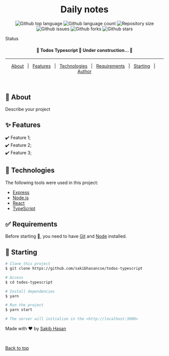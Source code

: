 <div align="center" id="top">

&#xa0;

</div>

<h1 align="center">Daily notes</h1>

<p align="center">
  <img alt="Github top language" src="https://img.shields.io/github/languages/top/sakibhasancse/todos-typescript?color=56BEB8">

  <img alt="Github language count" src="https://img.shields.io/github/languages/count/sakibhasancse/todos-typescript?color=56BEB8">

  <img alt="Repository size" src="https://img.shields.io/github/repo-size/sakibhasancse/todos-typescript?color=56BEB8">

  <img alt="Github issues" src="https://img.shields.io/github/issues/sakibhasancse/todos-typescript?color=56BEB8" />

  <img alt="Github forks" src="https://img.shields.io/github/forks/sakibhasancse/todos-typescript?color=56BEB8" />

  <img alt="Github stars" src="https://img.shields.io/github/stars/sakibhasancse/todos-typescript?color=56BEB8" />
</p>

Status

<h4 align="center">
	🚧  Todos Typescript 🚀 Under construction...  🚧
</h4>

<hr>

<p align="center">
  <a href="#dart-about">About</a> &#xa0; | &#xa0; 
  <a href="#sparkles-features">Features</a> &#xa0; | &#xa0;
  <a href="#rocket-technologies">Technologies</a> &#xa0; | &#xa0;
  <a href="#white_check_mark-requirements">Requirements</a> &#xa0; | &#xa0;
  <a href="#checkered_flag-starting">Starting</a> &#xa0; | &#xa0;
  <a href="https://github.com/sakibhasancse" target="_blank">Author</a>
</p>

<br>

## :dart: About

Describe your project

## :sparkles: Features

:heavy_check_mark: Feature 1;\
:heavy_check_mark: Feature 2;\
:heavy_check_mark: Feature 3;

## :rocket: Technologies

The following tools were used in this project:

- [Express](https://expressjs.com/)
- [Node.js](https://nodejs.org/en/)
- [React](https://pt-br.reactjs.org/)
- [TypeScript](https://www.typescriptlang.org/)

## :white_check_mark: Requirements

Before starting :checkered_flag:, you need to have [Git](https://git-scm.com) and [Node](https://nodejs.org/en/) installed.

## :checkered_flag: Starting

```bash
# Clone this project
$ git clone https://github.com/sakibhasancse/todos-typescript

# Access
$ cd todos-typescript

# Install dependencies
$ yarn

# Run the project
$ yarn start

# The server will initialize in the <http://localhost:3000>
```

Made with :heart: by <a href="https://github.com/sakibhasancse" target="_blank">Sakib Hasan</a>

&#xa0;

<a href="#top">Back to top</a>

